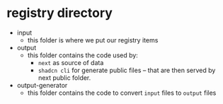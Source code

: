 # registry directory

- input
  - this folder is where we put our registry items
- output
  - this folder contains the code used by:
    - `next` as source of data
    - `shadcn cli` for generate public files – that are then served by next public folder.
- output-generator
  - this folder contains the code to convert `input` files to `output` files